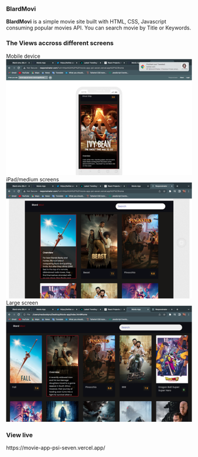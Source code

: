### BlardMovi
<p><b>BlardMovi</b> is a simple movie site built with HTML, CSS, Javascript consuming popular movies API. You can search movie by Title or Keywords.</p>


### The Views accross different screens <br>
Mobile device
<img src="./images/blardMovi-sm.png" alt="sm-screen" width="" height="">
<br>
iPad/medium screens
<img src="./images/blardMovi-md.png" alt="md-screen" width="" height="">
<br>
Large screen
<img src="./images/blardMovi-lg.png" alt="lg-screen" width="" height="">

### View live
<p>https://movie-app-psi-seven.vercel.app/</p>
